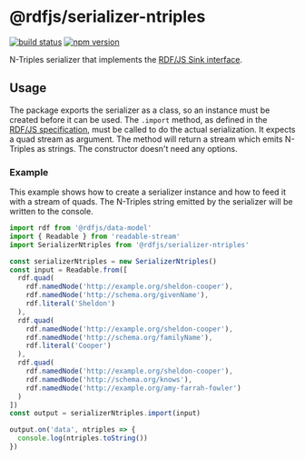 # @rdfjs/serializer-ntriples
[![build status](https://img.shields.io/github/actions/workflow/status/rdfjs-base/serializer-ntriples/test.yaml?branch=master)](https://github.com/rdfjs-base/serializer-ntriples/actions/workflows/test.yaml)
[![npm version](https://img.shields.io/npm/v/@rdfjs/serializer-ntriples.svg)](https://www.npmjs.com/package/@rdfjs/serializer-ntriples)

N-Triples serializer that implements the [RDF/JS Sink interface](http://rdf.js.org/).

## Usage

The package exports the serializer as a class, so an instance must be created before it can be used.
The `.import` method, as defined in the [RDF/JS specification](http://rdf.js.org/#sink-interface), must be called to do the actual serialization.
It expects a quad stream as argument.
The method will return a stream which emits N-Triples as strings.
The constructor doesn't need any options.

### Example

This example shows how to create a serializer instance and how to feed it with a stream of quads.
The N-Triples string emitted by the serializer will be written to the console.

```javascript
import rdf from '@rdfjs/data-model'
import { Readable } from 'readable-stream'
import SerializerNtriples from '@rdfjs/serializer-ntriples'

const serializerNtriples = new SerializerNtriples()
const input = Readable.from([
  rdf.quad(
    rdf.namedNode('http://example.org/sheldon-cooper'),
    rdf.namedNode('http://schema.org/givenName'),
    rdf.literal('Sheldon')
  ),
  rdf.quad(
    rdf.namedNode('http://example.org/sheldon-cooper'),
    rdf.namedNode('http://schema.org/familyName'),
    rdf.literal('Cooper')
  ),
  rdf.quad(
    rdf.namedNode('http://example.org/sheldon-cooper'),
    rdf.namedNode('http://schema.org/knows'),
    rdf.namedNode('http://example.org/amy-farrah-fowler')
  )  
])
const output = serializerNtriples.import(input)

output.on('data', ntriples => {
  console.log(ntriples.toString())
})
```
